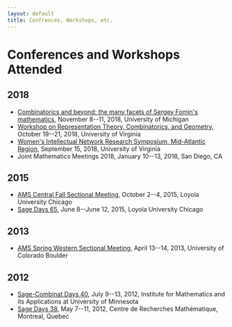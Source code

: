 ```yaml
---
layout: default
title: Confrences, Workshops, etc.
---
```

Conferences and Workshops Attended
===
2018
----
* [Combinatorics and beyond: the many facets of Sergey Fomin's mathematics](https://math.berkeley.edu/~williams/FominFest), November 8--11, 2018, University of Michigan
* [Workshop on Representation Theory, Combinatorics, and Geometry](http://math.virginia.edu/ims/workshop-fall-2018/schedule/), October 19--21, 2018, University of Virginia
* [Women's Intellectual Network Research Symposium, Mid-Atlantic Region](http://www.people.virginia.edu/~sm4cw/WINRS.html), September 15, 2018, University of Virginia
* Joint Mathematics Meetings 2018, January 10--13, 2018, San Diego, CA

2015
----
* [AMS Central Fall Sectional Meeting](http://www.ams.org/meetings/sectional/2219_program.html), October 2--4, 2015, Loyola University Chicago
* [Sage Days 65](http://gauss.math.luc.edu/sagedays/), June 8--June 12, 2015, Loyola University Chicago

2013
----
* [AMS Spring Western Sectional Meeting](http://www.ams.org/meetings/sectional/2210_program.html), April 13--14, 2013, University of Colorado Boulder

2012
----
* [Sage-Combinat Days 40](http://www.ima.umn.edu/2011-2012/SW7.9-13.12/), July 9--13, 2012, Institute for Mathematics and its Applications at University of Minnesota
* [Sage Days 38](https://wiki.sagemath.org/days38), May 7--11, 2012, Centre de Recherches Math&eacute;matique, Montreal, Quebec
